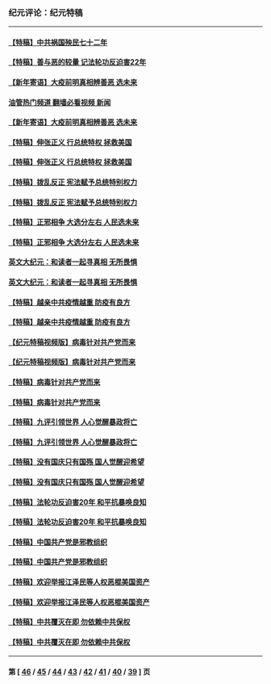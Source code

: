 ### 纪元评论：纪元特稿
---
#### [【特稿】中共祸国殃民七十二年](../../pages/nsc424/n13272607.md?12240330) 
#### [【特稿】善与恶的较量 记法轮功反迫害22年](../../pages/nsc424/n13086597.md?12240330) 
#### [【新年寄语】大疫前明真相辨善恶 选未来](../../pages/nsc424/n12660855.md?12240330) 
#### [油管热门频道 翻墙必看视频 新闻](ok?12240330)
#### [【新年寄语】大疫前明真相辨善恶 选未来](../../pages/nsc424/n12660855.md?12240330) 
#### [【特稿】伸张正义 行总统特权 拯救美国](../../pages/nsc424/n12616806.md?12240330) 
#### [【特稿】伸张正义 行总统特权 拯救美国](../../pages/nsc424/n12616806.md?12240330) 
#### [【特稿】拨乱反正 宪法赋予总统特别权力](../../pages/nsc424/n12598306.md?12240330) 
#### [【特稿】拨乱反正 宪法赋予总统特别权力](../../pages/nsc424/n12598306.md?12240330) 
#### [【特稿】正邪相争 大选分左右 人民选未来](../../pages/nsc424/n12545208.md?12240330) 
#### [【特稿】正邪相争 大选分左右 人民选未来](../../pages/nsc424/n12545208.md?12240330) 
#### [英文大纪元：和读者一起寻真相 无所畏惧](../../pages/nsc424/n12542027.md?12240330) 
#### [英文大纪元：和读者一起寻真相 无所畏惧](../../pages/nsc424/n12542027.md?12240330) 
#### [【特稿】越亲中共疫情越重 防疫有良方](../../pages/nsc424/n12042989.md?12240330) 
#### [【特稿】越亲中共疫情越重 防疫有良方](../../pages/nsc424/n12042989.md?12240330) 
#### [【纪元特稿视频版】病毒针对共产党而来](../../pages/nsc424/n11977328.md?12240330) 
#### [【纪元特稿视频版】病毒针对共产党而来](../../pages/nsc424/n11977328.md?12240330) 
#### [【特稿】病毒针对共产党而来](../../pages/nsc424/n11928818.md?12240330) 
#### [【特稿】病毒针对共产党而来](../../pages/nsc424/n11928818.md?12240330) 
#### [【特稿】九评引领世界 人心觉醒暴政将亡](../../pages/nsc424/n11660496.md?12240330) 
#### [【特稿】九评引领世界 人心觉醒暴政将亡](../../pages/nsc424/n11660496.md?12240330) 
#### [【特稿】没有国庆只有国殇 国人觉醒迎希望](../../pages/nsc424/n11549354.md?12240330) 
#### [【特稿】没有国庆只有国殇 国人觉醒迎希望](../../pages/nsc424/n11549354.md?12240330) 
#### [【特稿】法轮功反迫害20年 和平抗暴唤良知](../../pages/nsc424/n11389135.md?12240330) 
#### [【特稿】法轮功反迫害20年 和平抗暴唤良知](../../pages/nsc424/n11389135.md?12240330) 
#### [【特稿】中国共产党是邪教组织](../../pages/nsc424/n11355551.md?12240330) 
#### [【特稿】中国共产党是邪教组织](../../pages/nsc424/n11355551.md?12240330) 
#### [【特稿】欢迎举报江泽民等人权恶棍美国资产](../../pages/nsc424/n11303040.md?12240330) 
#### [【特稿】欢迎举报江泽民等人权恶棍美国资产](../../pages/nsc424/n11303040.md?12240330) 
#### [【特稿】中共覆灭在即 勿依赖中共保权](../../pages/nsc424/n11278510.md?12240330) 
#### [【特稿】中共覆灭在即 勿依赖中共保权](../../pages/nsc424/n11278510.md?12240330) 

---
#### 第 [ [46](./46.md?12240330) / [45](./45.md?12240330) / [44](./44.md?12240330) / [43](./43.md?12240330) / [42](./42.md?12240330) / [41](./41.md?12240330) / [40](./40.md?12240330) / [39](./39.md?12240330) ] 页
